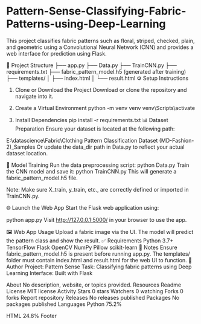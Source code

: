 # Pattern-Sense-Classifying-Fabric-Patterns-using-Deep-Learning
This project classifies fabric patterns such as floral, striped, checked, plain, and geometric using a Convolutional Neural Network (CNN) and provides a web interface for prediction using Flask.

📁 Project Structure
├── app.py
├── Data.py
├── TrainCNN.py
├── requirements.txt
├── fabric_pattern_model.h5  (generated after training)
├── templates/
│   ├── index.html
│   └── result.html
⚙️ Setup Instructions
1. Clone or Download the Project
Download or clone the repository and navigate into it.

2. Create a Virtual Environment
python -m venv venv
venv\Scripts\activate
3. Install Dependencies
pip install -r requirements.txt
📊 Dataset Preparation
Ensure your dataset is located at the following path:

E:\datascience\Fabric\Clothing Pattern Classification Dataset (MD-Fashion-2)_Samples
Or update the data_dir path in Data.py to reflect your actual dataset location.

🧠 Model Training
Run the data preprocessing script:
python Data.py
Train the CNN model and save it:
python TrainCNN.py
This will generate a fabric_pattern_model.h5 file.

Note: Make sure X_train, y_train, etc., are correctly defined or imported in TrainCNN.py.

🌐 Launch the Web App
Start the Flask web application using:

python app.py
Visit http://127.0.0.1:5000/ in your browser to use the app.

🖼️ Web App Usage
Upload a fabric image via the UI.
The model will predict the pattern class and show the result.
✅ Requirements
Python 3.7+
TensorFlow
Flask
OpenCV
NumPy
Pillow
scikit-learn
📌 Notes
Ensure fabric_pattern_model.h5 is present before running app.py.
The templates/ folder must contain index.html and result.html for the web UI to function.
🧵 Author
Project: Pattern Sense
Task: Classifying fabric patterns using Deep Learning
Interface: Built with Flask

About
No description, website, or topics provided.
Resources
 Readme
License
 MIT license
 Activity
Stars
 0 stars
Watchers
 0 watching
Forks
 0 forks
Report repository
Releases
No releases published
Packages
No packages published
Languages
Python
75.2%
 
HTML
24.8%
Footer
